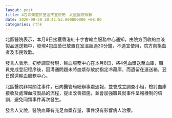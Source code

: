 ```yaml
---
layout: post
title: 4包血漿置於室溫不宜使用　北區醫院致歉
date: 2020-09-20 20:42:53.000000000 +08:00
categories: rthk
---
```


北區醫院表示，本月9日接獲香港紅十字會輸血服務中心通知，由院方回收的血液製品運送箱中，發現4包血漿已放置在室溫超過30分鐘，不適宜使用，院方向捐血者及市民致歉。

發言人表示，初步調查發現，輸血服務中心在本月8日，將4包血漿送至血庫，職員完成登記程序後，因溝通問題未將血漿存放於指定冷藏庫，而遺留在運送箱，翌日歸還輸血服務中心。

北區醫院非常關注事件，已向醫管局總辦事處通報，並會成立調查小組，檢討血庫接收及處理血液製品的流程，提出改善措施，並會加強職員就事件呈報機制的培訓，避免同類事件再次發生。

發言人又說，醫院血庫有充足血漿存量，事件沒有影響病人治療。
